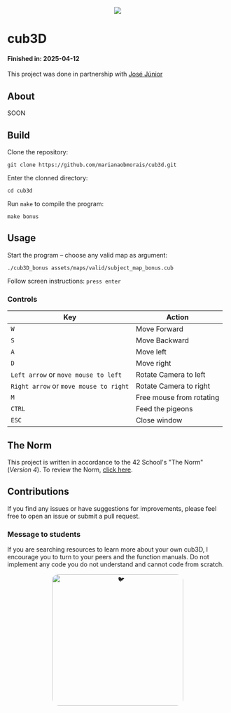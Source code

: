 <p align="center">
	<img src="https://img.shields.io/github/last-commit/marianaobmorais/cub3d?color=%2312bab9&style=flat-square"/>
</p>

# cub3D

#### Finished in: 2025-04-12

This project was done in partnership with [José Júnior](https://github.com/joseevilasio)

## About

SOON

## Build

Clone the repository: 
```shell
git clone https://github.com/marianaobmorais/cub3d.git
```
Enter the clonned directory:
```shell
cd cub3d
```
Run `make` to compile the program:
```shell
make bonus
```
## Usage
Start the program – choose any valid map as argument:
```shell
./cub3D_bonus assets/maps/valid/subject_map_bonus.cub
```
Follow screen instructions: `press enter`

### Controls
| Key | Action |
|---|---|
| `W` | Move Forward |
| `S` | Move Backward |
| `A` | Move left |
| `D` | Move right |
| `Left arrow` or `move mouse to left` | Rotate Camera to left |
| `Right arrow` or `move mouse to right` | Rotate Camera to right |
| `M` | Free mouse from rotating |
| `CTRL` | Feed the pigeons |
| `ESC` | Close window |

## The Norm

This project is written in accordance to the 42 School's "The Norm" (_Version 4_). To review the Norm, [click here](https://github.com/42School/norminette/blob/master/pdf/en.norm.pdf).

## Contributions

If you find any issues or have suggestions for improvements, please feel free to open an issue or submit a pull request.

### Message to students

If you are searching resources to learn more about your own cub3D, I encourage you to turn to your peers and the function manuals. Do not implement any code you do not understand and cannot code from scratch.


<div align="center">
  <img src="https://media2.giphy.com/media/v1.Y2lkPTc5MGI3NjExa3p0a3NkN2lvbHF5eGhhOHBocnVqdWZlazUyNWNjbmlmZHdlZjFreSZlcD12MV9pbnRlcm5hbF9naWZfYnlfaWQmY3Q9Zw/l0MYRTamKvnt0Vr32/giphy.gif" alt="🐦" width="300" style="border-radius: 15px;">
</div>

